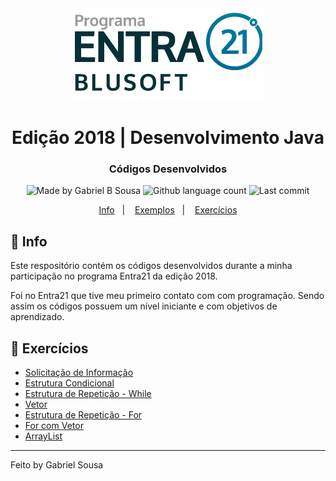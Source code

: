 <div align="center">
  <a href="https://blusoft.org.br/home/entra-21/">
  <img src="resources/images/Entra21-3-300x283.png" alt="Programa Entra21">
  </a>
  <h1>Edição 2018 | Desenvolvimento Java</h1>
</div>

<h3 align="center">
  Códigos Desenvolvidos
</h3>

<p align="center">
  <img alt="Made by Gabriel B Sousa" src="https://img.shields.io/badge/made%20by-Gabriel%20B%20Sousa-007d99?style=flat-square">

  <img alt="Github language count" src="https://img.shields.io/github/languages/count/gabrielbudke/entra21?color=007d99&style=flat-square">

  <img alt="Last commit" src="https://img.shields.io/github/last-commit/gabrielbudke/entra21?color=007d99&style=flat-square">
</p>

<p align="center">
  <a href="#pushpin-info">Info</a>&nbsp;&nbsp;&nbsp;|&nbsp;&nbsp;&nbsp;
  <a href="https://github.com/gabrielbudke/entra21/tree/master/src/br/com/entra21/exemplos">Exemplos</a>&nbsp;&nbsp;&nbsp;|&nbsp;&nbsp;&nbsp;
  <a href="https://github.com/gabrielbudke/entra21/tree/master/src/br/com/entra21/exercicios">Exercícios</a>
</p>

## :pushpin: Info

Este respositório contém os códigos desenvolvidos durante a minha participação no programa Entra21 da edição 2018.

Foi no Entra21 que tive meu primeiro contato com com programação. Sendo assim os códigos possuem um nível iniciante e com objetivos de aprendizado.

## :pencil: Exercícios

- [Solicitação de Informação](https://github.com/gabrielbudke/entra21/tree/master/src/br/com/entra21/exercicios/lista01)
- [Estrutura Condicional](https://github.com/gabrielbudke/entra21/tree/master/src/br/com/entra21/exercicios/lista02)
- [Estrutura de Repetição - While](https://github.com/gabrielbudke/entra21/tree/master/src/br/com/entra21/exercicios/lista03)
- [Vetor](https://github.com/gabrielbudke/entra21/tree/master/src/br/com/entra21/exercicios/lista04)
- [Estrutura de Repetição - For](https://github.com/gabrielbudke/entra21/tree/master/src/br/com/entra21/exercicios/lista05)
- [For com Vetor](https://github.com/gabrielbudke/entra21/tree/master/src/br/com/entra21/exercicios/lista06)
- [ArrayList](https://github.com/gabrielbudke/entra21/tree/master/src/br/com/entra21/exercicios/lista07)

---
Feito by Gabriel Sousa
